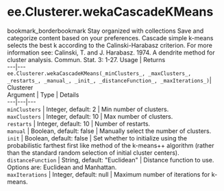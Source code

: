  
#  ee.Clusterer.wekaCascadeKMeans
bookmark_borderbookmark Stay organized with collections  Save and categorize content based on your preferences. 
Cascade simple k-means selects the best k according to the Calinski-Harabasz criterion. For more information see:
Calinski, T. and J. Harabasz. 1974. A dendrite method for cluster analysis. Commun. Stat. 3: 1-27.
Usage | Returns  
---|---  
`ee.Clusterer.wekaCascadeKMeans(_minClusters_, _maxClusters_, _restarts_, _manual_, _init_, _distanceFunction_, _maxIterations_)`|  Clusterer  
Argument | Type | Details  
---|---|---  
`minClusters` | Integer, default: 2 | Min number of clusters.  
`maxClusters` | Integer, default: 10 | Max number of clusters.  
`restarts` | Integer, default: 10 | Number of restarts.  
`manual` | Boolean, default: false | Manually select the number of clusters.  
`init` | Boolean, default: false | Set whether to initialize using the probabilistic farthest first like method of the k-means++ algorithm (rather than the standard random selection of initial cluster centers).  
`distanceFunction` | String, default: "Euclidean" | Distance function to use. Options are: Euclidean and Manhattan.  
`maxIterations` | Integer, default: null | Maximum number of iterations for k-means.  
